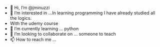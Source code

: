 - 👋 Hi, I’m @jminuzzi
- 👀 I’m interested in ...In learning programming I have already studied all the logics.
- With the udemy course
- 🌱 I’m currently learning ... python 
- 💞️ I’m looking to collaborate on ... someone to teach
- 📫 How to reach me ...

<!---
jminuzzi/jminuzzi is a ✨ special ✨ repository because its `README.md` (this file) appears on your GitHub profile.
You can click the Preview link to take a look at your changes.
--->
